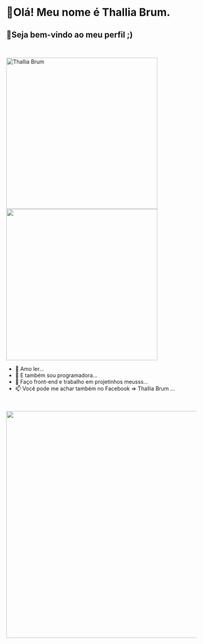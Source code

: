 # 🌸Olá! Meu nome é Thallia Brum.
## 🌸Seja bem-vindo ao meu perfil ;)

<br>

<!-- <p>
  <img src="https://user-images.githubusercontent.com/79876271/124192717-1c54b980-da9c-11eb-9162-aaa3a819e000.png"
</p> -->
  
 <!-- linguagens -->

<div>
  <p>
    <img align="left" width="400px" src="https://github-readme-stats.vercel.app/api/top-langs/?username=ThalliaB&layout=compact&langs_count=16&theme=dracula" alt="Thallia    Brum" />
  </p>
  
  <p>
    <img width="400px" src="https://github-readme-stats.vercel.app/api?username=ThalliaB&show_icons=true&theme=dracula&include_all_commits=true&count_private=true">
  </p>
</div>  
  
- 👀 Amo ler...
- 🌱 E também sou programadora...
- 💞️ Faço front-end e trabalho em projetinhos meusss...
- 📫 Você pode me achar também no Facebook => Thallia Brum ...
  


<br>
<!-- Octocat -->
<p>
  <img width="600px" src="https://user-images.githubusercontent.com/79876271/124362082-4ecff500-dc09-11eb-9f13-539e44ddc5be.png"
</p> 
  





<!---
ThalliaB/ThalliaB is a ✨ special ✨ repository because its `README.md` (this file) appears on your GitHub profile.
You can click the Preview link to take a look at your changes.
--->
